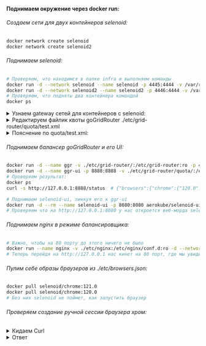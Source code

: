 #### Поднимаем окружение через docker run:

###### Создаем сети для двух контейнеров selenoid:
```bash
docker network create selenoid
docker network create selenoid2
```

###### Поднимаем selenoid:
```bash
# Проверяем, что находимся в папке infra и выполняем команды
docker run -d --network selenoid --name selenoid -p 4445:4444 -v /var/run/docker.sock:/var/run/docker.sock -v ./etc/browsers.json:/etc/selenoid/browsers.json:ro aerokube/selenoid:1.11.2 -container-network=selenoid -limit 12
docker run -d --network selenoid2 --name selenoid2 -p 4446:4444 -v /var/run/docker.sock:/var/run/docker.sock -v ./etc/browsers.json:/etc/selenoid/browsers.json:ro aerokube/selenoid:1.11.2 -container-network=selenoid2 -limit 12
# Проверяем, что подняты два контейнера командой
docker ps
```

<details>
  <summary>Узнаем gateway сетей для контейнеров с selenoid:</summary>

```bash
docker inspect selenoid
docker inspect selenoid2
# Допустим эти значения будут = 172.18.0.1 и 172.19.0.1
# Проверяем, что порты открыты (на линуксе):
nc -vz 172.18.0.1 4445
nc -vz 172.19.0.1 4446
# На windows проверяется командой telnet 172.18.0.1 4445
```
</details>

<details>
  <summary>Редактируем файлик квоты goGridRouter ./etc/grid-router/quota/test.xml</summary>

```xml
<qa:browsers xmlns:qa="urn:config.gridrouter.qatools.ru">
    <browser name="chrome" defaultVersion="121.0">
        <version number="121.0">
            <region name="1">
                <host name="172.18.0.1" port="4445" count="1"/>
                <host name="172.19.0.1" port="4446" count="2"/>
            </region>
        </version>
        <version number="120.0">
            <region>
                <host name="172.18.0.1" port="4445" count="1"/>
                <host name="172.19.0.1" port="4446" count="2"/>
            </region>
        </version>
    </browser>
</qa:browsers>
```
</details>

<details>
  <summary>Пояснение по quota/test.xml:</summary>

- Для пользователя с логин/пароль test/test уже сгенерены креды в виде файла ./etc/grid-router/users.htpasswd
- Чтобы сгенерить квоту для нового пользователя требуется выполнить:
    - sudo apt install apache2-utils -y
    - sudo htpasswd -bc ./etc/grid-router/users.htpasswd someLogin somePass
- В результате появится файл someLogin.xml, который надо будет редактировать по аналогии с test.xml
- В файле users.htpasswd будет две строки, начинающиеся с имени пользователей test и someLogin
</details>


###### Поднимаем балансер goGridRouter и его UI:
```bash
docker run -d --name ggr -v ./etc/grid-router/:/etc/grid-router:ro -p 4444:4444 aerokube/ggr:1.7.2 -guests-allowed -guests-quota "test" -verbose -quotaDir /etc/grid-router/quota
docker run -d --name ggr-ui -p 8888:8888 -v ./etc/grid-router/quota/:/etc/grid-router/quota:ro aerokube/ggr-ui:1.2.0
# Проверяем результат:
docker ps
curl -s http://127.0.0.1:8888/status  # {"browsers":{"chrome":{"120.0":{},"121.0":{}}},"pending":0,"queued":0,"total":24,"used":0}

# Поднимаем selenoid-ui, линкуя его к ggr-ui 
docker run -d --rm --name selenoid-ui -p 8080:8080 aerokube/selenoid-ui:1.10.11 --selenoid-uri http://172.17.0.1:8888 
# Проверяем что на http://127.0.0.1:8080 у нас откроется веб-морда selenoid
```

###### Поднимаем nginx в режиме балансировщика:
```bash
# Важно, чтобы на 80 порту до этого ничего не было
docker run --name nginx -v ./etc/nginx:/etc/nginx/conf.d:ro -d --network=host nginx
# Теперь перейдя на http://127.0.0.1 нас кинет на 80 порт, где мы увидим selenoid
```

###### Пулим себе образы браузеров из ./etc/browsers.json:
```bash
docker pull selenoid/chrome:121.0
docker pull selenoid/chrome:120.0
# Без них selenoid не поймет, как запустить браузер
```

######  Проверяем создание ручной сессии браузера хром:

<details>
  <summary>Кидаем Curl</summary>

```bash
curl -H'Content-Type: application/json' http://127.0.0.1/wd/hub/session -d'{
    "capabilities": {
        "alwaysMatch": {
            "browserName": "chrome",
            "browserVersion": "121.0",
            "selenoid:options": {
                "name": "Session started using curl command...",
                "sessionTimeout": "1m"
            }
        }
    }
}'

```
</details>


<details>
  <summary>Ответ</summary>

```json
{
  "value": {
    "capabilities": {
      "acceptInsecureCerts": false,
      "browserName": "chrome",
      "browserVersion": "121.0.6167.85",
      "chrome": {
        "chromedriverVersion": "121.0.6167.85 (3f98d690ad7e59242ef110144c757b2ac4eef1a2-refs/branch-heads/6167@{#1539})",
        "userDataDir": "/tmp/.org.chromium.Chromium.QHZGab"
      },
      "fedcm:accounts": true,
      "goog:chromeOptions": {
        "debuggerAddress": "localhost:42035"
      },
      "networkConnectionEnabled": false,
      "pageLoadStrategy": "normal",
      "platformName": "linux",
      "proxy": {},
      "se:cdp": "ws://172.18.0.1:4446/devtools/dbd5167f4de1fda2416c115610d789ee/",
      "setWindowRect": true,
      "strictFileInteractability": false,
      "timeouts": {
        "implicit": 0,
        "pageLoad": 300000,
        "script": 30000
      },
      "unhandledPromptBehavior": "dismiss and notify",
      "webauthn:extension:credBlob": true,
      "webauthn:extension:largeBlob": true,
      "webauthn:extension:minPinLength": true,
      "webauthn:extension:prf": true,
      "webauthn:virtualAuthenticators": true
    },
    "sessionId": "d2860a4840359722f4ba02552388b744dbd5167f4de1fda2416c115610d789ee"
  }
}
```
</details>
